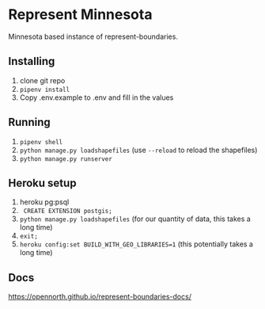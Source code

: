 # Represent Minnesota
Minnesota based instance of represent-boundaries.

## Installing

1. clone git repo
2. `pipenv install`
3. Copy .env.example to .env and fill in the values

## Running

1. `pipenv shell`
2. `python manage.py loadshapefiles` (use `--reload` to reload the shapefiles)
3. `python manage.py runserver`

## Heroku setup

1. heroku pg:psql
2. ` CREATE EXTENSION postgis;`
3. `python manage.py loadshapefiles` (for our quantity of data, this takes a long time)
4. `exit;`
4. `heroku config:set BUILD_WITH_GEO_LIBRARIES=1` (this potentially takes a long time)

## Docs

https://opennorth.github.io/represent-boundaries-docs/